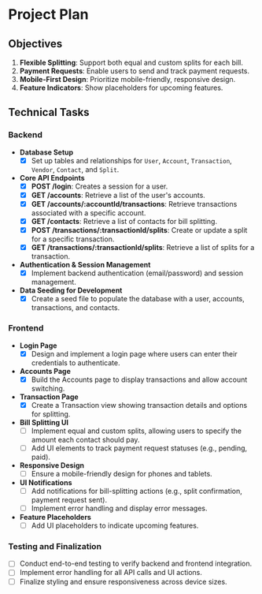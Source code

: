 # Project Plan

## Objectives

1. **Flexible Splitting**: Support both equal and custom splits for each bill.
2. **Payment Requests**: Enable users to send and track payment requests.
3. **Mobile-First Design**: Prioritize mobile-friendly, responsive design.
4. **Feature Indicators**: Show placeholders for upcoming features.

## Technical Tasks

### Backend

- **Database Setup**
  - [x] Set up tables and relationships for `User`, `Account`, `Transaction`, `Vendor`, `Contact`, and `Split`.

- **Core API Endpoints**
  - [x] **POST /login**: Creates a session for a user.
  - [x] **GET /accounts**: Retrieve a list of the user's accounts.
  - [x] **GET /accounts/:accountId/transactions**: Retrieve transactions associated with a specific account.
  - [x] **GET /contacts**: Retrieve a list of contacts for bill splitting.
  - [x] **POST /transactions/:transactionId/splits**: Create or update a split for a specific transaction.
  - [x] **GET /transactions/:transactionId/splits**: Retrieve a list of splits for a transaction.

- **Authentication & Session Management**
  - [x] Implement backend authentication (email/password) and session management.

- **Data Seeding for Development**
  - [x] Create a seed file to populate the database with a user, accounts, transactions, and contacts.

### Frontend

- **Login Page**
  - [x] Design and implement a login page where users can enter their credentials to authenticate.

- **Accounts Page**
  - [x] Build the Accounts page to display transactions and allow account switching.

- **Transaction Page**
  - [x] Create a Transaction view showing transaction details and options for splitting.

- **Bill Splitting UI**
  - [ ] Implement equal and custom splits, allowing users to specify the amount each contact should pay.
  - [ ] Add UI elements to track payment request statuses (e.g., pending, paid).

- **Responsive Design**
  - [ ] Ensure a mobile-friendly design for phones and tablets.

- **UI Notifications**
  - [ ] Add notifications for bill-splitting actions (e.g., split confirmation, payment request sent).
  - [ ] Implement error handling and display error messages.

- **Feature Placeholders**
  - [ ] Add UI placeholders to indicate upcoming features.

### Testing and Finalization

- [ ] Conduct end-to-end testing to verify backend and frontend integration.
- [ ] Implement error handling for all API calls and UI actions.
- [ ] Finalize styling and ensure responsiveness across device sizes.
